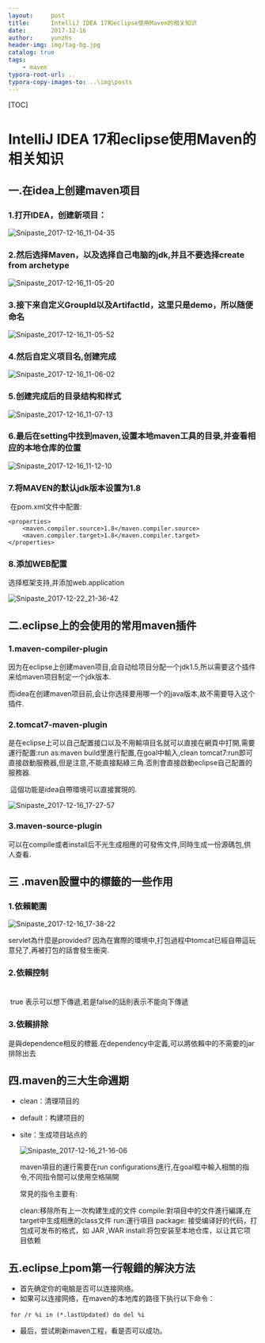 ```yaml
---
layout:     post
title:      IntelliJ IDEA 17和eclipse使用Maven的相关知识
date:       2017-12-16
author:     yunzhs
header-img: img/tag-bg.jpg
catalog: true
tags:
    - maven
typora-root-url: ..
typora-copy-images-to: ..\img\posts
---
```


[TOC]



# IntelliJ IDEA 17和eclipse使用Maven的相关知识

##  一.在idea上创建maven项目

### 1.打开IDEA，创建新项目：

![Snipaste_2017-12-16_11-04-35](/img/posts/Snipaste_2017-12-16_11-04-35.png)

### 2.然后选择Maven，以及选择自己电脑的jdk,并且不要选择create from archetype

![Snipaste_2017-12-16_11-05-20](/img/posts/Snipaste_2017-12-16_11-05-20-3395975050.png)

### 3.接下来自定义GroupId以及ArtifactId，这里只是demo，所以随便命名

![Snipaste_2017-12-16_11-05-52](/img/posts/Snipaste_2017-12-16_11-05-52.png)

### 4.然后自定义项目名,创建完成

![Snipaste_2017-12-16_11-06-02](/img/posts/Snipaste_2017-12-16_11-06-02.png)

### 5.创建完成后的目录结构和样式

![Snipaste_2017-12-16_11-07-13](/img/posts/Snipaste_2017-12-16_11-07-13.png)

### 6.最后在setting中找到maven,设置本地maven工具的目录,并查看相应的本地仓库的位置

![Snipaste_2017-12-16_11-12-10](/img/posts/Snipaste_2017-12-16_11-12-10.png)

### 7.将MAVEN的默认jdk版本设置为1.8

​	在pom.xml文件中配置:

```
<properties>
    <maven.compiler.source>1.8</maven.compiler.source>
    <maven.compiler.target>1.8</maven.compiler.target>
</properties>
```

### 8.添加WEB配置

选择框架支持,并添加web.application

![Snipaste_2017-12-22_21-36-42](/img/posts/Snipaste_2017-12-22_21-36-42.png)

## 二.eclipse上的会使用的常用maven插件

### 1.maven-compiler-plugin

​	因为在eclipse上创建maven项目,会自动给项目分配一个jdk1.5,所以需要这个插件来给maven项目制定一个jdk版本.

​	而idea在创建maven项目前,会让你选择要用哪一个的java版本,故不需要导入这个插件.

### 2.tomcat7-maven-plugin

​	是在eclipse上可以自己配置接口以及不用輸項目名就可以直接在網頁中打開,需要運行配置:run as:maven build里進行配置,在goal中輸入,clean tomcat7:run即可直接啟動服務器,但是注意,不能直接點綠三角.否則會直接啟動eclipse自己配置的服務器. 

​	這個功能是idea自帶環境可以直接實現的.

![Snipaste_2017-12-16_17-27-57](/img/posts/Snipaste_2017-12-16_17-27-57.png)

### 3.maven-source-plugin

可以在compile或者install后不光生成相應的可發佈文件,同時生成一份源碼包,供人查看.



## 三 .maven設置中的標籤的一些作用

### 1.依賴範圍<scope></scope>
![Snipaste_2017-12-16_17-38-22](/img/posts/Snipaste_2017-12-16_17-38-22.png)

servlet為什麼是provided?
​	因為在實際的環境中,打包過程中tomcat已經自帶這玩意兒了,再被打包的話會發生衝突.

### 2.依賴控制<option></option>

​	<optional>true</optional> 表示可以想下傳遞,若是false的話則表示不能向下傳遞

### 3.依賴排除<exclusions></exclusions>

​	是與dependence相反的標籤.在dependency中定義,可以將依賴中的不需要的jar排除出去



## 四.maven的三大生命週期

-  clean：清理项目的

-  default：构建项目的

-  site：生成项目站点的

   ![Snipaste_2017-12-16_21-16-06](/img/posts/Snipaste_2017-12-16_21-16-06.png)

   maven項目的運行需要在run configurations進行,在goal框中輸入相關的指令,不同指令間可以使用空格隔開

   常見的指令主要有:

   clean:移除所有上一次构建生成的文件 
   compile:對項目中的文件進行編譯,在target中生成相應的class文件
   run:運行項目
   package: 接受编译好的代码，打包成可发布的格式，如 JAR ,WAR
   install:将包安装至本地仓库，以让其它项目依赖




## 五.eclipse上pom第一行報錯的解決方法
- 首先确定你的电脑是否可以连接网络。
- 如果可以连接网络，在maven的本地库的路径下执行以下命令： 

​       `for /r %i in (*.lastUpdated) do del %i`

- 最后，尝试刷新maven工程，看是否可以成功。



